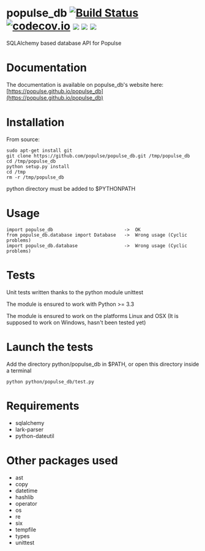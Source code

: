 # populse_db [![Build Status](https://travis-ci.org/populse/populse_db.svg?branch=master)](https://travis-ci.org/populse/populse_db) [![codecov.io](https://codecov.io/github/populse/populse_db/coverage.svg?branch=master)](https://codecov.io/github/populse/populse_db) [![](https://img.shields.io/github/license/populse/populse_db.svg)](https://github.com/populse/populse_db/blob/master/LICENSE.en) [![](https://img.shields.io/pypi/v/populse_db.svg)](https://pypi.python.org/pypi/populse_db/) [![](https://img.shields.io/pypi/pyversions/populse_db.svg)](https://pypi.python.org/pypi/populse_db/)

SQLAlchemy based database API for Populse

# Documentation

The documentation is available on populse_db's website here: [https://populse.github.io/populse_db](https://populse.github.io/populse_db)
	
# Installation

From source:

    sudo apt-get install git
    git clone https://github.com/populse/populse_db.git /tmp/populse_db
    cd /tmp/populse_db
    python setup.py install
    cd /tmp
    rm -r /tmp/populse_db

python directory must be added to $PYTHONPATH 

# Usage

	import populse_db                          ->  OK
	from populse_db.database import Database   ->  Wrong usage (Cyclic problems)
	import populse_db.database                 ->  Wrong usage (Cyclic problems)
	
# Tests

Unit tests written thanks to the python module unittest

The module is ensured to work with Python >= 3.3

The module is ensured to work on the platforms Linux and OSX (It is supposed to work on Windows, hasn't been tested yet)

# Launch the tests

Add the directory python/populse_db in $PATH, or open this directory inside a terminal
	
	python python/populse_db/test.py
	
# Requirements

* sqlalchemy
* lark-parser
* python-dateutil

# Other packages used
  * ast
  * copy
  * datetime
  * hashlib
  * operator
  * os
  * re
  * six
  * tempfile
  * types
  * unittest

